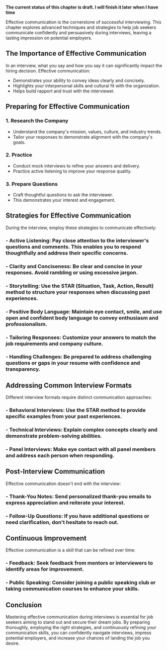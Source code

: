 **The current status of this chapter is draft. I will finish it later when I have time**

Effective communication is the cornerstone of successful interviewing. This chapter explores advanced techniques and strategies to help job seekers communicate confidently and persuasively during interviews, leaving a lasting impression on potential employers.

The Importance of Effective Communication
-----------------------------------------

In an interview, what you say and how you say it can significantly impact the hiring decision. Effective communication:

* Demonstrates your ability to convey ideas clearly and concisely.
* Highlights your interpersonal skills and cultural fit with the organization.
* Helps build rapport and trust with the interviewer.

Preparing for Effective Communication
-------------------------------------

### 1. **Research the Company**

* Understand the company's mission, values, culture, and industry trends.
* Tailor your responses to demonstrate alignment with the company's goals.

### 2. **Practice**

* Conduct mock interviews to refine your answers and delivery.
* Practice active listening to improve your response quality.

### 3. **Prepare Questions**

* Craft thoughtful questions to ask the interviewer.
* This demonstrates your interest and engagement.

Strategies for Effective Communication
--------------------------------------

During the interview, employ these strategies to communicate effectively:

### - **Active Listening**: Pay close attention to the interviewer's questions and comments. This enables you to respond thoughtfully and address their specific concerns.

### - **Clarity and Conciseness**: Be clear and concise in your responses. Avoid rambling or using excessive jargon.

### - **Storytelling**: Use the STAR (Situation, Task, Action, Result) method to structure your responses when discussing past experiences.

### - **Positive Body Language**: Maintain eye contact, smile, and use open and confident body language to convey enthusiasm and professionalism.

### - **Tailoring Responses**: Customize your answers to match the job requirements and company culture.

### - **Handling Challenges**: Be prepared to address challenging questions or gaps in your resume with confidence and transparency.

Addressing Common Interview Formats
-----------------------------------

Different interview formats require distinct communication approaches:

### - **Behavioral Interviews**: Use the STAR method to provide specific examples from your past experiences.

### - **Technical Interviews**: Explain complex concepts clearly and demonstrate problem-solving abilities.

### - **Panel Interviews**: Make eye contact with all panel members and address each person when responding.

Post-Interview Communication
----------------------------

Effective communication doesn't end with the interview:

### - **Thank-You Notes**: Send personalized thank-you emails to express appreciation and reiterate your interest.

### - **Follow-Up Questions**: If you have additional questions or need clarification, don't hesitate to reach out.

Continuous Improvement
----------------------

Effective communication is a skill that can be refined over time:

### - **Feedback**: Seek feedback from mentors or interviewers to identify areas for improvement.

### - **Public Speaking**: Consider joining a public speaking club or taking communication courses to enhance your skills.

Conclusion
----------

Mastering effective communication during interviews is essential for job seekers aiming to stand out and secure their dream jobs. By preparing thoroughly, employing the right strategies, and continuously refining your communication skills, you can confidently navigate interviews, impress potential employers, and increase your chances of landing the job you desire.
